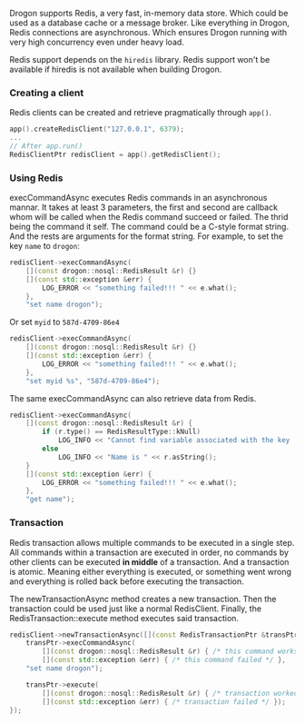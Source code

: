 Drogon supports Redis, a very fast, in-memory data store. Which could be used as a database cache or a message broker. Like everything in Drogon, Redis connections are asynchronous.  Which ensures Drogon running with very high concurrency even under heavy load. 

Redis support depends on the `hiredis` library. Redis support won't be available if hiredis is not available when building Drogon.

### Creating a client

Redis clients can be created and retrieve pragmatically through `app()`.

```c++
app().createRedisClient("127.0.0.1", 6379);
...
// After app.run()
RedisClientPtr redisClient = app().getRedisClient();
```

### Using Redis

execCommandAsync executes Redis commands in an asynchronous mannar. It takes at least 3 parameters, the first and second are callback whom will be called when the Redis command succeed or failed. The thrid being the command it self. The command could be a C-style format string. And the rests are arguments for the format string.  For example, to set the key `name` to `drogon`:

```c++
redisClient->execCommandAsync(
    [](const drogon::nosql::RedisResult &r) {}
    [](const std::exception &err) {
        LOG_ERROR << "something failed!!! " << e.what();
    },
    "set name drogon");
```

Or set `myid` to `587d-4709-86e4`

```c++
redisClient->execCommandAsync(
    [](const drogon::nosql::RedisResult &r) {}
    [](const std::exception &err) {
        LOG_ERROR << "something failed!!! " << e.what();
    },
    "set myid %s", "587d-4709-86e4");
```

The same execCommandAsync can also retrieve data from Redis. 

```c++
redisClient->execCommandAsync(
    [](const drogon::nosql::RedisResult &r) {
        if (r.type() == RedisResultType::kNull)
            LOG_INFO << "Cannot find variable associated with the key 'name'";
        else
            LOG_INFO << "Name is " << r.asString();
    }
    [](const std::exception &err) {
        LOG_ERROR << "something failed!!! " << e.what();
    },
    "get name");
```

### Transaction

Redis transaction allows multiple commands to be executed in a single step. All commands within a transaction are executed in order, no commands by other clients can be executed **in middle** of a transaction. And a transaction is atomic. Meaning either everything is executed, or something went wrong and everything is rolled back before executing the transaction.

The newTransactionAsync method creates a new transaction. Then the transaction could be used just like a normal RedisClient. Finally, the RedisTransaction::execute method executes said transaction.

```c++
redisClient->newTransactionAsync([](const RedisTransactionPtr &transPtr) {
    transPtr->execCommandAsync(
        [](const drogon::nosql::RedisResult &r) { /* this command works */ }
        [](const std::exception &err) { /* this command failed */ },
    "set name drogon");

    transPtr->execute(
        [](const drogon::nosql::RedisResult &r) { /* transaction worked */ },
        [](const std::exception &err) { /* transaction failed */ });
});
```
